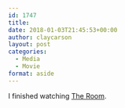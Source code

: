 ```yaml
---
id: 1747
title: 
date: 2018-01-03T21:45:53+00:00
author: claycarson
layout: post
categories: 
  - Media
  - Movie
format: aside
---
```

I finished watching [The Room](http://www.imdb.com/title/tt0368226/).